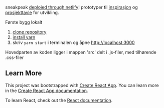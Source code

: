 sneakpeak [deploied through netlify](https://peaceful-thompson-8b508e.netlify.com/)! prototyper til [inspirasjon](https://xd.adobe.com/view/0043ce06-0b46-49be-4d1c-76fd48e51043-7672/) og [prosjekttavle](https://github.com/orgs/ifi-dagen/projects/1) for utvikling.

Første bygg lokalt
1. [clone repository](https://help.github.com/en/github/creating-cloning-and-archiving-repositories/cloning-a-repository)
2. [install yarn](https://classic.yarnpkg.com/en/docs/install/#windows-stable)
3. skriv `yarn start` i terminalen og åpne [http://localhost:3000](http://localhost:3000)

Hovedparten av koden ligger i mappen 'src' delt i .js-filer, med tilhørende .css-filer


## Learn More
This project was bootstrapped with [Create React App](https://github.com/facebook/create-react-app).
You can learn more in the [Create React App documentation](https://facebook.github.io/create-react-app/docs/getting-started).

To learn React, check out the [React documentation](https://reactjs.org/).
